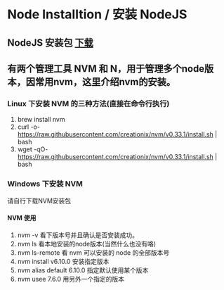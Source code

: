 # Node Installtion / 安装 NodeJS

## NodeJS 安装包 [下载](https://nodejs.org/en/download/package-manager/)

## 有两个管理工具 NVM 和 N，用于管理多个node版本，因常用nvm，这里介绍nvm的安装。

### Linux 下安装 NVM 的三种方法(直接在命令行执行)
1. brew install nvm
2. curl -o- https://raw.githubusercontent.com/creationix/nvm/v0.33.1/install.sh | bash
3. wget -qO- https://raw.githubusercontent.com/creationix/nvm/v0.33.1/install.sh | bash


### Windows 下安装 NVM
请自行下载NVM安装包


#### NVM 使用
 1. nvm -v 看下版本号并且确认是否安装成功。
 2. nvm ls 看本地安装的node版本(当然什么也没有咯)
 3. nvm ls-remote 看 nvm 可以安装的 node 的全部版本号
 4. nvm install v6.10.0 安装指定版本
 5. nvm alias default 6.10.0 指定默认使用某个版本
 6. nvm usee 7.6.0 用另外一个指定的版本
